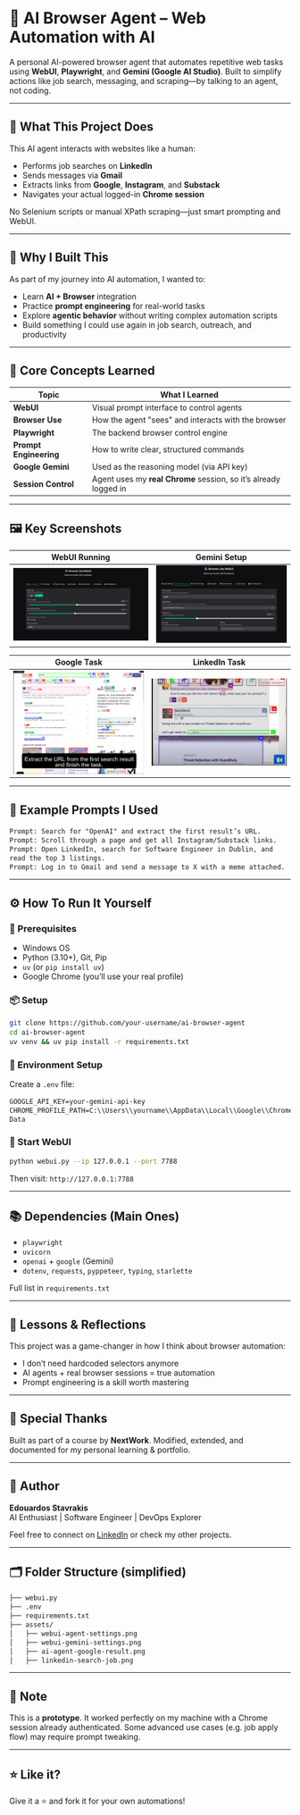 # 🤖 AI Browser Agent – Web Automation with AI

A personal AI-powered browser agent that automates repetitive web tasks using **WebUI**, **Playwright**, and **Gemini (Google AI Studio)**. Built to simplify actions like job search, messaging, and scraping—by talking to an agent, not coding.

---

## 🚀 What This Project Does
This AI agent interacts with websites like a human:
- Performs job searches on **LinkedIn**
- Sends messages via **Gmail**
- Extracts links from **Google**, **Instagram**, and **Substack**
- Navigates your actual logged-in **Chrome session**

No Selenium scripts or manual XPath scraping—just smart prompting and WebUI.

---

## 🎯 Why I Built This
As part of my journey into AI automation, I wanted to:
- Learn **AI + Browser** integration
- Practice **prompt engineering** for real-world tasks
- Explore **agentic behavior** without writing complex automation scripts
- Build something I could use again in job search, outreach, and productivity

---

## 🧠 Core Concepts Learned
| Topic | What I Learned |
|-------|----------------|
| **WebUI** | Visual prompt interface to control agents |
| **Browser Use** | How the agent "sees" and interacts with the browser |
| **Playwright** | The backend browser control engine |
| **Prompt Engineering** | How to write clear, structured commands |
| **Google Gemini** | Used as the reasoning model (via API key) |
| **Session Control** | Agent uses my **real Chrome** session, so it’s already logged in |

---

## 🖼️ Key Screenshots

| WebUI Running | Gemini Setup |
|---------------|--------------|
| ![WebUI Agent Settings](./assets/webui-launch.png) | ![LLM Settings](./assets/webui-agent-settings.png) |

| Google Task | LinkedIn Task |
|-------------|----------------|
| ![Google Result Parsing](./assets/google-openai-task-start.png) | ![LinkedIn Extraction](./assets/scroll-for-links-task.png) |

---

## 🧪 Example Prompts I Used
```text
Prompt: Search for "OpenAI" and extract the first result’s URL.
Prompt: Scroll through a page and get all Instagram/Substack links.
Prompt: Open LinkedIn, search for Software Engineer in Dublin, and read the top 3 listings.
Prompt: Log in to Gmail and send a message to X with a meme attached.
```

---

## ⚙️ How To Run It Yourself
### 🧩 Prerequisites
- Windows OS
- Python (3.10+), Git, Pip
- `uv` (or `pip install uv`)
- Google Chrome (you’ll use your real profile)

### 📦 Setup
```bash
git clone https://github.com/your-username/ai-browser-agent
cd ai-browser-agent
uv venv && uv pip install -r requirements.txt
```

### 🔐 Environment Setup
Create a `.env` file:
```
GOOGLE_API_KEY=your-gemini-api-key
CHROME_PROFILE_PATH=C:\\Users\\yourname\\AppData\\Local\\Google\\Chrome\\User Data
```

### 🚀 Start WebUI
```bash
python webui.py --ip 127.0.0.1 --port 7788
```

Then visit: `http://127.0.0.1:7788`

---

## 📚 Dependencies (Main Ones)
- `playwright`
- `uvicorn`
- `openai` + `google` (Gemini)
- `dotenv`, `requests`, `pyppeteer`, `typing`, `starlette`

Full list in `requirements.txt`

---

## 🏁 Lessons & Reflections
This project was a game-changer in how I think about browser automation:
- I don’t need hardcoded selectors anymore
- AI agents + real browser sessions = true automation
- Prompt engineering is a skill worth mastering

---

## 🙌 Special Thanks
Built as part of a course by **NextWork**. Modified, extended, and documented for my personal learning & portfolio.

---

## 📌 Author
**Edouardos Stavrakis**  
AI Enthusiast | Software Engineer | DevOps Explorer

Feel free to connect on [LinkedIn](https://www.linkedin.com/in/your-profile/) or check my other projects.

---

## 🗂 Folder Structure (simplified)
```
├── webui.py
├── .env
├── requirements.txt
├── assets/
│   ├── webui-agent-settings.png
│   ├── webui-gemini-settings.png
│   ├── ai-agent-google-result.png
│   ├── linkedin-search-job.png
```

---

## 📌 Note
This is a **prototype**. It worked perfectly on my machine with a Chrome session already authenticated. Some advanced use cases (e.g. job apply flow) may require prompt tweaking.

---

## ⭐ Like it?
Give it a ⭐ and fork it for your own automations!
